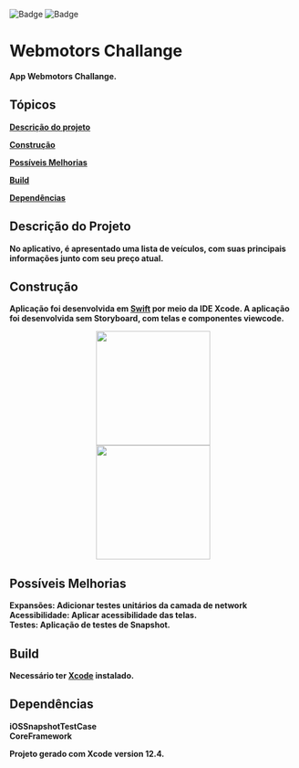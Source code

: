 ![Badge](https://img.shields.io/badge/Swift-FA7343?style=for-the-badge&logo=swift&logoColor=white) ![Badge](https://img.shields.io/badge/iOS-000000?style=for-the-badge&logo=Apple&logoColor=white)


# Webmotors Challange

<b>App Webmotors Challange.<br>

## Tópicos 

 [Descrição do projeto](#descrição-do-projeto)
 
 [Construção](#construção)
 
 [Possíveis Melhorias](#possíveis-melhorias)
 
 [Build](#build)
 
 [Dependências](#dependencias)


## Descrição do Projeto
<b>No aplicativo, é apresentado uma lista de veículos, com suas principais informações junto com seu preço atual. <br>

## Construção
Aplicação foi desenvolvida em [Swift](https://www.apple.com/br/swift/) por meio da IDE Xcode.
A aplicação foi desenvolvida sem Storyboard, com telas e componentes viewcode.
 
<div align="center">
<img src="https://user-images.githubusercontent.com/65302846/146732017-566f91e7-fe61-4f0c-b2d7-d7116a911f45.png" width="200px" />
</div>
 
<div align="center">
<img src="https://user-images.githubusercontent.com/65302846/146732021-256f85ce-046d-4871-96b1-5b69386e0fc7.png" width="200px" />
</div>
 

## Possíveis Melhorias
<b>Expansões</b>: Adicionar testes unitários da camada de network<br>
<b>Acessibilidade</b>: Aplicar acessibilidade das telas.<br>
<b>Testes</b>: Aplicação de testes de Snapshot.

## Build
Necessário ter [Xcode](https://developer.apple.com/xcode/) instalado.

## Dependências
<b>iOSSnapshotTestCase<br>
<b>CoreFramework<br>
 
Projeto gerado com Xcode version 12.4.

